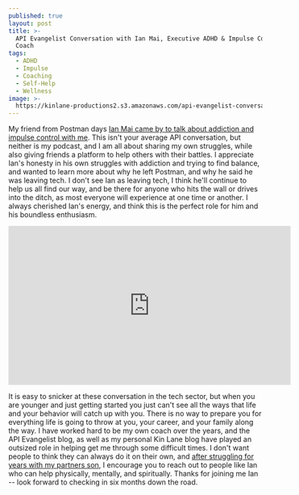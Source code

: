 ```yaml
---
published: true
layout: post
title: >-
  API Evangelist Conversation with Ian Mai, Executive ADHD & Impulse Control
  Coach
tags:
  - ADHD
  - Impulse
  - Coaching
  - Self-Help
  - Wellness
image: >-
  https://kinlane-productions2.s3.amazonaws.com/api-evangelist-conversations/api-evangelist-conversations.jpg
---
```

My friend from Postman days [Ian Mai came by to talk about addiction and impulse control with me](https://conversations.apievangelist.com/sessions/2024-10-29-ian-mai-executive-coach.html). This isn't your average API conversation, but neither is my podcast, and I am all about sharing my own struggles, while also giving friends a platform to help others with their battles. I appreciate Ian's honesty in his own struggles with addiction and trying to find balance, and wanted to learn more about why he left Postman, and why he said he was leaving tech. I don't see Ian as leaving tech, I think he'll continue to help us all find our way, and be there for anyone who hits the wall or drives into the ditch, as most everyone will experience at one time or another. I always cherished Ian's energy, and think this is the perfect role for him and his boundless enthusiasm.

<center><iframe width="560" height="315" src="https://www.youtube.com/embed/hZbnB6G1YTE?si=rtW7rHw9khDadLVD" title="YouTube video player" frameborder="0" allow="accelerometer; autoplay; clipboard-write; encrypted-media; gyroscope; picture-in-picture; web-share" referrerpolicy="strict-origin-when-cross-origin" allowfullscreen></iframe></center>

It is easy to snicker at these conversation in the tech sector, but when you are younger and just getting started you just can't see all the ways that life and your behavior will catch up with you. There is no way to prepare you for everything life is going to throw at you, your career, and your family along the way. I have worked hard to be my own coach over the years, and the API Evangelist blog, as well as my personal Kin Lane blog have played an outsized role in helping get me through some difficult times. I don't want people to think they can always do it on their own, and [after struggling for years with my partners son](http://dronerecovery.org/journal/a-drone-recovery-post-to-remember-the-kid/), I encourage you to reach out to people like Ian who can help physically, mentally, and spiritually. Thanks for joining me Ian -- look forward to checking in six months down the road.